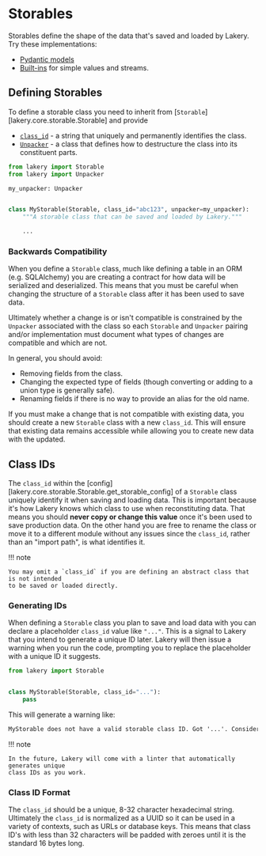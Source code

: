 # Storables

Storables define the shape of the data that's saved and loaded by Lakery. Try these
implementations:

-   [Pydantic models](../integrations/pydantic.md)
-   [Built-ins](../integrations/built-ins/storables.md) for simple values and streams.

## Defining Storables

To define a storable class you need to inherit from
[`Storable`][lakery.core.storable.Storable] and provide

-   [`class_id`](#class-id) - a string that uniquely and permanently identifies the
    class.
-   [`Unpacker`](./unpackers.md) - a class that defines how to destructure the class
    into its constituent parts.

```python
from lakery import Storable
from lakery import Unpacker

my_unpacker: Unpacker


class MyStorable(Storable, class_id="abc123", unpacker=my_unpacker):
    """A storable class that can be saved and loaded by Lakery."""

    ...
```

### Backwards Compatibility

When you define a `Storable` class, much like defining a table in an ORM (e.g.
SQLAlchemy) you are creating a contract for how data will be serialized and
deserialized. This means that you must be careful when changing the structure of a
`Storable` class after it has been used to save data.

Ultimately whether a change is or isn't compatible is constrained by the `Unpacker`
associated with the class so each `Storable` and `Unpacker` pairing and/or
implementation must document what types of changes are compatible and which are not.

In general, you should avoid:

-   Removing fields from the class.
-   Changing the expected type of fields (though converting or adding to a union type is
    generally safe).
-   Renaming fields if there is no way to provide an alias for the old name.

If you must make a change that is not compatible with existing data, you should create a
new `Storable` class with a new `class_id`. This will ensure that existing data remains
accessible while allowing you to create new data with the updated.

## Class IDs

The `class_id` within the [config][lakery.core.storable.Storable.get_storable_config] of
a `Storable` class uniquely identify it when saving and loading data. This is important
because it's how Lakery knows which class to use when reconstituting data. That means
you should **never copy or change this value** once it's been used to save production
data. On the other hand you are free to rename the class or move it to a different
module without any issues since the `class_id`, rather than an "import path", is what
identifies it.

!!! note

    You may omit a `class_id` if you are defining an abstract class that is not intended
    to be saved or loaded directly.

### Generating IDs

When defining a `Storable` class you plan to save and load data with you can declare a
placeholder `class_id` value like `"..."`. This is a signal to Lakery that you intend to
generate a unique ID later. Lakery will then issue a warning when you run the code,
prompting you to replace the placeholder with a unique ID it suggests.

```python
from lakery import Storable


class MyStorable(Storable, class_id="..."):
    pass
```

This will generate a warning like:

```txt
MyStorable does not have a valid storable class ID. Got '...'. Consider using 'abc123'.
```

!!! note

    In the future, Lakery will come with a linter that automatically generates unique
    class IDs as you work.

### Class ID Format

The `class_id` should be a unique, 8-32 character hexadecimal string. Ultimately the
`class_id` is normalized as a UUID so it can be used in a variety of contexts, such as
URLs or database keys. This means that class ID's with less than 32 characters will be
padded with zeroes until it is the standard 16 bytes long.
